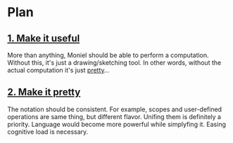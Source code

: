 # Plan

## [1. Make it useful](#useful)

More than anything, Moniel should be able to perform a computation. Without this, it's just a drawing/sketching tool. In other words, without the actual computation it's just [pretty](#pretty)...

## [2. Make it pretty](#consistent)

The notation should be consistent. For example, scopes and user-defined operations are same thing, but different flavor. Unifing them is definitely a priority. Language would become more powerful while simplyfing it. Easing cognitive load is necessary.

